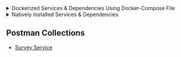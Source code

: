 

<details><summary>Dockerized Services & Dependencies Using Docker-Compose File</summary>

  

## Dockerized Services & Dependencies

  

Expectation: Upon following the prescribed steps, you will achieve a fully operational Project application setup, complete with both the portal and backend services.

  

## Prerequisites

  

To set up the Project application, ensure you have Docker and Docker Compose installed on your system. For Ubuntu users, detailed installation instructions for both can be found in the documentation here: [How To Install and Use Docker Compose on Ubuntu](https://www.digitalocean.com/community/tutorials/how-to-install-and-use-docker-compose-on-ubuntu-20-04). For Windows and MacOS users, you can refer to the Docker documentation for installation instructions: [Docker Compose Installation Guide](https://docs.docker.com/compose/install/). Once these prerequisites are in place, you're all set to get started with setting up the Project application.

  

Service also uses gotenberg for creation of project certificate. You can read more about it here : [Gotenberg](https://gotenberg.dev/docs/getting-started/introduction).

  

## Installation

  

1.  **Create project Directory:** Create a directory named **project**.

  

> Example Command: `mkdir survey && cd survey/`

  

2.  **Download Docker Compose File:** Retrieve the **[docker-compose.yml](https://github.com/ELEVATE-Project/samiksha-service/raw/main/documentation/1.0.0/dockerized/docker-compose-project.yml)** file from the Project service repository and save it to the project directory.

```

curl -OJL https://github.com/ELEVATE-Project/samiksha-service/raw/main/documentation/1.0.0/dockerized/docker-compose-project.yml

```
> Note: All commands are run from the project directory.

  

Directory structure:

```

./survey

└── docker-compose.yml

```
3.  **Download Environment Files**: Using the OS specific commands given below, download environment files for all the services.

  

-  **Ubuntu/Linux/Mac**

```

curl -L \

-O https://github.com/ELEVATE-Project/samiksha-service/raw/main/documentation/1.0.0/dockerized/envs/interface_env \

-O https://github.com/ELEVATE-Project/samiksha-service/raw/main/documentation/1.0.0/dockerized/envs/entity_management_env \

-O https://github.com/ELEVATE-Project/samiksha-service/raw/main/documentation/1.0.0/dockerized/envs/samiksha_env \

-O https://github.com/ELEVATE-Project/samiksha-service/raw/main/documentation/1.0.0/dockerized/envs/notification_env \

-O https://github.com/ELEVATE-Project/samiksha-service/raw/main/documentation/1.0.0/dockerized/envs/scheduler_env \

-O https://github.com/ELEVATE-Project/samiksha-service/raw/main/documentation/1.0.0/dockerized/envs/user_env \

-O https://github.com/ELEVATE-Project/samiksha-service/raw/main/documentation/1.0.0/dockerized/envs/env.js

```

-  **Windows**

```

curl -L ^

-O https://github.com/ELEVATE-Project/samiksha-service/raw/main/documentation/1.0.0/dockerized/envs/interface_env \

-O https://github.com/ELEVATE-Project/samiksha-service/raw/main/documentation/1.0.0/dockerized/envs/entity_management_env \

-O https://github.com/ELEVATE-Project/samiksha-service/raw/main/documentation/1.0.0/dockerized/envs/samiksha_env \

-O https://github.com/ELEVATE-Project/samiksha-service/raw/main/documentation/1.0.0/dockerized/envs/notification_env \

-O https://github.com/ELEVATE-Project/samiksha-service/raw/main/documentation/1.0.0/dockerized/envs/scheduler_env \

-O https://github.com/ELEVATE-Project/samiksha-service/raw/main/documentation/1.0.0/dockerized/envs/user_env \

-O https://github.com/ELEVATE-Project/samiksha-service/raw/main/documentation/1.0.0/dockerized/envs/env.js

```
>  **Note:** Modify the environment files as necessary for your deployment using any text editor, ensuring that the values are appropriate for your environment. The default values provided in the current files are functional and serve as a good starting point. Refer to the sample env files provided at the [Samiksha](https://github.com/ELEVATE-Project/samiksha-service/blob/main/.env.sample), [User](https://github.com/ELEVATE-Project/user/blob/master/src/.env.sample), [Notification](https://github.com/ELEVATE-Project/notification/blob/master/src/.env.sample), [Scheduler](https://github.com/ELEVATE-Project/scheduler/blob/master/src/.env.sample), [Interface](https://github.com/ELEVATE-Project/interface-service/blob/main/src/.env.sample) and [Entity-management](https://github.com/ELEVATE-Project/entity-management/blob/main/src/.env.sample) repositories for reference.

  

>  **Caution:** While the default values in the downloaded environment files enable the Project Application to operate, certain features may not function correctly or could be impaired unless the adopter-specific environment variables are properly configured.

  

4.  **Download `replace_volume_path` Script File**

  

-  **Ubuntu/Linux/Mac**

```

curl -OJL https://raw.githubusercontent.com/ELEVATE-Project/samiksha-service/refs/heads/main/documentation/1.0.0/dockerized/scripts/mac-linux/replace_volume_path.sh

```
<!--

- **Windows**

```

curl -OJL https://raw.githubusercontent.com/ELEVATE-Project/samiksha-service/refs/heads/main/documentation/1.0.0/dockerized/scripts/windows/replace_volume_path.bat

```

-->

  

5.  **Run `replace_volume_path` Script File**

  

-  **Ubuntu/Linux/Mac**

1. Make the `replace_volume_path.sh` file an executable.

```

chmod +x replace_volume_path.sh

```

2. Run the script file using the following command.

```

./replace_volume_path.sh

```

  
  
  

6. ** Download `docker-compose-up` & `docker-compose-down` Script Files **

  

-  **Ubuntu/Linux/Mac**

  

1. Download the files.

```

curl -OJL https://github.com/ELEVATE-Project/samiksha-service/raw/main/documentation/1.0.0/dockerized/scripts/mac-linux/docker-compose-up.sh

```
```

curl -OJL https://github.com/ELEVATE-Project/samiksha-service/raw/main/documentation/1.0.0/dockerized/scripts/mac-linux/docker-compose-down.sh

```
2. Make the files executable by running the following commands.

```

chmod +x docker-compose-up.sh

```
```

chmod +x docker-compose-down.sh

```
<!-- - **Windows**

```

curl -OJL https://github.com/ELEVATE-Project/samiksha-service/raw/features_dockerSetup/documentation/1.0.0/dockerized/scripts/windows/docker-compose-up.bat

```
```

curl -OJL https://github.com/ELEVATE-Project/samiksha-service/raw/main/documentation/1.0.0/dockerized/scripts/windows/docker-compose-down.bat

```

-->

  
  
  

7.  **Run All Services & Dependencies:**All services and dependencies can be started using the `docker-compose-up` script file.

  

-  **Ubuntu/Linux/Mac**

```

./docker-compose-up.sh

```
<!-- - **Windows**

```

docker-compose-up.bat

```

> Double-click the file or run the above command from the terminal.

> **Note**: During the first Docker Compose run, the database, migration seeder files, and the script to set the default organization will be executed automatically.

-->

  

8.  **Access The Survey Application**:Once the services are up and the front-end app bundle is built successfully, navigate to **[localhost:7007](http://localhost:7007/)** to access the Survey app.

9.  **Gracefully Stop All Services & Dependencies:**All containers which are part of the docker-compose can be gracefully stopped by pressing `Ctrl + c` in the same terminal where the services are running.

10.  **Remove All Service & Dependency Containers**:

All docker containers can be stopped and removed by using the `docker-compose-down` file.

  

-  **Ubuntu/Linux/Mac**

```

./docker-compose-down.sh

```
<!-- - **Windows**

```

docker-compose-down.bat

```

-->

  

>  **Caution**: As per the default configuration in the `docker-compose-mentoring.yml` file, using the `down` command will lead to data loss since the database container does not persist data. To persist data across `down` commands and subsequent container removals, refer to the "Persistence of Database Data in Docker Containers" section of this documentation.

  

## Enable Citus Extension

  

User management service comes with this bundle relies on PostgreSQL as its core database system. To boost performance and scalability, users can opt to enable the Citus extension. This transforms PostgreSQL into a distributed database, spreading data across multiple nodes to handle large datasets more efficiently as demand grows.

  

For more information, refer **[Citus Data](https://www.citusdata.com/)**.

  

To enable the Citus extension for mentoring and user services, follow these steps.

  

1. Create a sub-directory named `user` and download `distributionColumns.sql` into it.

```

mkdir user && curl -o ./user/distributionColumns.sql -JL https://github.com/ELEVATE-Project/samiksha-service/raw/main/documentation/1.0.0/distribution-columns/user/distributionColumns.sql

```

2. Set up the citus_setup file by following the steps given below.

  

-  **Ubuntu/Linux/Mac**

  

1. Download the `citus_setup.sh` file.

```

curl -OJL https://github.com/ELEVATE-Project/samiksha-service/raw/main/documentation/1.0.0/dockerized/scripts/mac-linux/citus_setup.sh

```
2. Make the setup file executable by running the following command.

```

chmod +x citus_setup.sh

```
3. Enable Citus and set distribution columns for `user` database by running the `citus_setup.sh`with the following arguments.

```

./citus_setup.sh user postgres://postgres:postgres@localhost:5432/user

```
<!-- - **Windows**

1. Download the `citus_setup.bat` file.

```

curl -OJL https://github.com/ELEVATE-Project/samiksha-service/raw/main/documentation/1.0.0/dockerized/scripts/windows/citus_setup.bat

```

2. Enable Citus and set distribution columns for `user` database by running the `citus_setup.bat`with the following arguments.

```

citus_setup.bat user postgres://postgres:postgres@citus_master:5432/user

```

> **Note:** Since the `citus_setup.bat` file requires arguments, it must be run from a terminal.

-->

  

## Persistence Of Database Data In Docker Container

  

To ensure the persistence of database data when running `docker compose down`, it is necessary to modify the `docker-compose-project.yml` file according to the steps given below:

  

1.  **Modification Of The `docker-compose-project.yml` File:**

  

Begin by opening the `docker-compose-project.yml` file. Locate the section pertaining to the Citus and mongo container and proceed to uncomment the volume specification. This action is demonstrated in the snippet provided below:

```yaml

mongo:

image: 'mongo:4.4.14'

restart: 'always'

ports:

- '27017:27017'

networks:

- project_net

volumes:

- mongo-data:/data/db

logging:

driver: none

  

citus:

image: citusdata/citus:11.2.0

container_name: 'citus_master'

ports:

- 5432:5432

volumes:

- citus-data:/var/lib/postgresql/data

```
2.  **Uncommenting Volume Names Under The Volumes Section:**

  

Next, navigate to the volumes section of the file and proceed to uncomment the volume names as illustrated in the subsequent snippet:

```yaml

networks:

elevate_net:

external: false

  

volumes:

citus-data:

mongo-data:

```
By implementing these adjustments, the configuration ensures that when the `docker-compose down` command is executed, the database data is securely stored within the specified volumes. Consequently, this data will be retained and remain accessible, even after the containers are terminated and subsequently reinstated using the `docker-compose up` command.

  

## Sample User Accounts Generation

  

During the initial setup of Project services with the default configuration, you may encounter issues creating new accounts through the regular SignUp flow on the Survey portal. This typically occurs because the default SignUp process includes OTP verification to prevent abuse. Until the notification service is configured correctly to send actual emails, you will not be able to create new accounts.

  

In such cases, you can generate sample user accounts using the steps below. This allows you to explore the Project services and portal immediately after setup.

  

>  **Warning:** Use this generator only immediately after the initial system setup and before any normal user accounts are created through the portal. It should not be used under any circumstances thereafter.

  

1.  **Download The `sampleData.sql` Files:**

  

-  **Ubuntu/Linux/Mac**

```

mkdir -p sample-data/user && \

curl -L https://raw.githubusercontent.com/ELEVATE-Project/samiksha-service/main/documentation/1.0.0/sample-data/mac-linux/user/sampleData.sql -o sample-data/user/sampleData.sql

```
<!-- - **Windows**

```

mkdir sample-data\user 2>nul & ^

curl -L "https://raw.githubusercontent.com/ELEVATE-Project/samiksha-service/main/documentation/1.0.0/sample-data/windows/user/sampleData.sql" -o sample-data\user\sampleData.sql

--> ```
2.  **Download The `insert_sample_data` Script File:**

  

-  **Ubuntu/Linux/Mac**

```

curl -L -o insert_sample_data.sh https://raw.githubusercontent.com/ELEVATE-Project/samiksha-service/main/documentation/1.0.0/dockerized/scripts/mac-linux/insert_sample_data.sh && chmod +x insert_sample_data.sh

```
<!-- - **Windows**

```

curl -L -o insert_sample_data.bat https://raw.githubusercontent.com/ELEVATE-Project/samiksha-service/main/documentation/2.6.1/dockerized/scripts/windows/insert_sample_data.bat

```

-->

  

3.  **Run The `insert_sample_data` Script File:**

  

-  **Ubuntu/Linux/Mac**

```

./insert_sample_data.sh user postgres://postgres:postgres@citus_master:5432/user

```
<!-- - **Windows**

```

insert_sample_data.bat user postgres://postgres:postgres@citus_master:5432/user

```

-->

  

After successfully running the script mentioned above, the following user accounts will be created and available for login:

  

| Email ID | Password | Role |

| ------------------------ | ---------- | ----------------------- |

| aaravpatel@example.com | Password1@ | State Education Officer |

| arunimareddy@example.com | Password1@ | State Education Officer |

| aaravpatel@example.com | Password1@ | State Education Officer |

## Insert Initial Data

-  **Ubuntu/Linux**

  ```
docker exec -it samiksha sh -c "node documentation/1.0.0/dockerized/scripts/mac-linux/insert_sample_solutions.js"
  ```


## Sample Data Creation For Projects

>  **Warning:** upload related apis will not work because cloud integration is not enabled in this set-up.

  

</details>

  

<details>

<summary>Natively Installed Services & Dependencies </summary>

  

  

## PM2 Managed Services & Natively Installed Dependencies

  

  

Expectation: Upon following the prescribed steps, you will achieve a fully operational Survey application setup. Both the portal and backend services are managed using PM2, with all dependencies installed natively on the host system.

  

  

## Prerequisites

  

  

Before setting up the following Survey application, dependencies given below should be installed and verified to be running. Refer to the steps given below to install them and verify.

  

  

-  **Ubuntu/Linux**

  

  

1. Download dependency management scripts:

```
curl -OJL https://raw.githubusercontent.com/ELEVATE-Project/samiksha-service/refs/heads/feature/sample_data_scripts/documentation/1.0.0/scripts/linux/check-dependencies.sh && \
curl -OJL https://raw.githubusercontent.com/ELEVATE-Project/samiksha-service/refs/heads/feature/sample_data_scripts/documentation/1.0.0/scripts/linux/install-dependencies.sh && \
curl -OJL https://raw.githubusercontent.com/ELEVATE-Project/samiksha-service/refs/heads/feature/sample_data_scripts/documentation/1.0.0/scripts/linux/uninstall-dependencies.sh && \
chmod +x check-dependencies.sh && \
chmod +x install-dependencies.sh && \
chmod +x uninstall-dependencies.sh
```
2. Verify installed dependencies by running `check-dependencies.sh`:

```
./check-dependencies.sh
```

> Note: Keep note of any missing dependencies.

  

  

3. Install dependencies by running `install-dependencies.sh`:

```
./install-dependencies.sh
```
> Note: Install all missing dependencies and use check-dependencies script to ensure everything is installed and running.

  

4. Uninstall dependencies by running `uninstall-dependencies.sh`:

```
./uninstall-dependencies.sh
```

> Warning: Due to the destructive nature of the script (without further warnings), it should only be used during the initial setup of the dependencies. For example, Uninstalling PostgreSQL/Citus using script will lead to data loss. USE EXTREME CAUTION.

  

  

> Warning: This script should only be used to uninstall dependencies that were installed via installation script in step 3. If same dependencies were installed using other methods, refrain from using this script. This script is provided in-order to reverse installation in-case issues arise from a bad install.

  
-  **MacOS**

  

  

1. Install Node.js 20:

```
brew install node@20
```

```
brew link --overwrite node@20
```

2. Install Kafka:

```
brew install kafka
```

3. Install PostgreSQL 16:

```
brew install postgresql@16
```

4. Install PM2:

```
sudo npm install pm2@latest -g
```

5. Install Redis:

```
brew install redis
```
6. Install Mongo:

```
brew install mongodb-community@7.0
```

7. Download `check-dependencies.sh` file:

```
curl -OJL https://raw.githubusercontent.com/ELEVATE-Project/samiksha-service/refs/heads/feature/sample_data_scripts/documentation/1.0.0/scripts/macos/check-dependencies.sh && \
chmod +x check-dependencies.sh
```

8. Verify installed dependencies by running `check-dependencies.sh`:

```
./check-dependencies.sh
```
## Installation

  

  

1.  **Create Elevate-survey Directory:** Create a directory named **elevate-survey**.

  

  

> Example Command: `mkdir elevate-survey && cd elevate-survey/`

  

  

2.  **Git Clone Services And Portal Repositories**

  

  

-  **Ubuntu/Linux/MacOS**

    ```
    git clone -b main https://github.com/ELEVATE-Project/samiksha-service.git && \
    git clone -b main https://github.com/ELEVATE-Project/entity-management.git && \
    git clone -b master https://github.com/ELEVATE-Project/user.git && \
    git clone -b master https://github.com/ELEVATE-Project/notification.git && \
    git clone -b main https://github.com/ELEVATE-Project/interface-service.git && \
    git clone -b master https://github.com/ELEVATE-Project/scheduler.git && \
    git clone -b main https://github.com/ELEVATE-Project/observation-survey-projects-pwa.git
    ``` 

3.  **Install NPM Packages**

-  **Ubuntu/Linux/MacOS**

    ```
    cd samiksha-service && npm install && cd ../ && \
    cd user/src && npm install && cd ../.. && \
    cd notification/src && npm install && cd ../.. && \
    cd interface-service/src && npm install && cd ../.. && \
    cd scheduler/src && npm install && cd ../.. && \
    cd observation-survey-projects-pwa && npm install --force && cd ..
    ```  

4.  **Download Environment Files**

-  **Ubuntu/Linux**

    ```
    curl -L -o samiksha-service/.env https://raw.githubusercontent.com/ELEVATE-Project/samiksha-service/refs/heads/feature/sample_data_scripts/documentation/1.0.0/native/envs/survey_service_env && \
    curl -L -o user/src/.env https://raw.githubusercontent.com/ELEVATE-Project/samiksha-service/refs/heads/feature/sample_data_scripts/documentation/1.0.0/native/envs/user_env && \
    curl -L -o notification/src/.env https://raw.githubusercontent.com/ELEVATE-Project/samiksha-service/refs/heads/feature/sample_data_scripts/documentation/1.0.0/native/envs/notification_env && \
    curl -L -o interface-service/src/.env https://raw.githubusercontent.com/ELEVATE-Project/samiksha-service/refs/heads/feature/sample_data_scripts/documentation/1.0.0/native/envs/interface_env && \
    curl -L -o scheduler/src/.env https://raw.githubusercontent.com/ELEVATE-Project/samiksha-service/refs/heads/feature/sample_data_scripts/documentation/1.0.0/native/envs/scheduler_env && \
    curl -L -o observation-survey-projects-pwa/src/environments/environment.ts https://raw.githubusercontent.com/ELEVATE-Project/samiksha-service/refs/heads/feature/sample_data_scripts/documentation/1.0.0/native/envs/environment.ts

    ```

-  **MacOS**

    ```
    curl -L -o samiksha-service/.env https://raw.githubusercontent.com/ELEVATE-Project/samiksha-service/refs/heads/feature/sample_data_scripts/documentation/1.0.0/native/envs/survey_service_env && \
    curl -L -o user/src/.env https://raw.githubusercontent.com/ELEVATE-Project/samiksha-service/refs/heads/feature/sample_data_scripts/documentation/1.0.0/native/envs/user_env && \
    curl -L -o notification/src/.env https://raw.githubusercontent.com/ELEVATE-Project/samiksha-service/refs/heads/feature/sample_data_scripts/documentation/1.0.0/native/envs/notification_env && \
    curl -L -o interface-service/src/.env https://raw.githubusercontent.com/ELEVATE-Project/samiksha-service/refs/heads/feature/sample_data_scripts/documentation/1.0.0/native/envs/interface_env && \
    curl -L -o scheduler/src/.env https://raw.githubusercontent.com/ELEVATE-Project/samiksha-service/refs/heads/feature/sample_data_scripts/documentation/1.0.0/native/envs/scheduler_env && \
    curl -L -o observation-survey-projects-pwa/src/environments/environment.ts https://raw.githubusercontent.com/ELEVATE-Project/samiksha-service/refs/heads/feature/sample_data_scripts/documentation/1.0.0/native/envs/environment.ts

    ```

>  **Note:** Modify the environment files as necessary for your deployment using any text editor, ensuring that the values are appropriate for your environment. The default values provided in the current files are functional and serve as a good starting point. Refer to the sample env files provided at the [Survey](https://github.com/ELEVATE-Project/samiksha/blob/master/src/.env.sample), [User](https://github.com/ELEVATE-Project/user/blob/master/src/.env.sample), [Notification](https://github.com/ELEVATE-Project/notification/blob/master/src/.env.sample), [Scheduler](https://github.com/ELEVATE-Project/scheduler/blob/master/src/.env.sample), and [Interface](https://github.com/ELEVATE-Project/interface-service/blob/main/src/.env.sample) repositories for reference.

  

  

>  **Caution:** While the default values in the downloaded environment files enable the Survey Application to operate, certain features may not function correctly or could be impaired unless the adopter-specific environment variables are properly configured.

  

>

  

> For detailed instructions on adjusting these values, please consult the **[Survey Environment Variable Modification Guide](https://github.com/ELEVATE-Project/mentoring/blob/master/documentation/1.0.0/Survey-Env-Modification-README.md)**.

  

  

>  **Important:** As mentioned in the above linked document, the **User SignUp** functionality may be compromised if key environment variables are not set correctly during deployment. If you opt to skip this setup, consider using the sample user account generator detailed in the `Sample User Accounts Generation` section of this document.

  

  

1.  **Create Databases**

  

  

-  **Ubuntu/Linux**

  

1. Download `create-databases.sh` Script File:

```
curl -OJL https://raw.githubusercontent.com/ELEVATE-Project/samiksha-service/refs/heads/feature/sample_data_scripts/documentation/1.0.0/native/scripts/linux/create-databases.sh
```
2. Make the executable by running the following command:

```
chmod +x create-databases.sh
```
3. Run the script file:

```
./create-databases.sh
```
-  **MacOS**

  

  

1. Download `create-databases.sh` Script File:

```
curl -OJL https://raw.githubusercontent.com/ELEVATE-Project/samiksha-service/refs/heads/feature/sample_data_scripts/documentation/1.0.0/native/scripts/macos/create-databases.sh
```
2. Make the executable by running the following command:

```
chmod +x create-databases.sh
```
3. Run the script file:

```
./create-databases.sh
```

6.  **Run Migrations To Create Tables**

  

  

-  **Ubuntu/Linux/MacOS**

  

  

1. Install Sequelize-cli globally:

```
sudo npm i sequelize-cli -g

```
2. Run Migrations:

 ```
 cd user/src && npx sequelize-cli db:migrate && cd ../.. && \
 cd notification/src && npx sequelize-cli db:migrate && cd ../..
 ```

  
  

7.  **Enabling Citus And Setting Distribution Columns (Optional)**

  

To boost performance and scalability, users can opt to enable the Citus extension. This transforms PostgreSQL into a distributed database, spreading data across multiple nodes to handle large datasets more efficiently as demand grows.

  

> NOTE: Currently only available for Linux based operation systems.

  

1. Download user `distributionColumns.sql` file.

```
curl -o ./user/distributionColumns.sql -JL https://raw.githubusercontent.com/ELEVATE-Project/samiksha-service/refs/heads/feature/sample_data_scripts/documentation/1.0.0/user/distributionColumns.sql
```
2. Set up the `citus_setup` file by following the steps given below.

  

-  **Ubuntu/Linux**

  

1. Download the `citus_setup.sh` file:

```
curl -OJL https://raw.githubusercontent.com/ELEVATE-Project/samiksha-service/refs/heads/feature/sample_data_scripts/documentation/1.0.0/native/scripts/linux/citus_setup.sh
```
2. Make the setup file executable by running the following command:

```
chmod +x citus_setup.sh
```
3. Enable Citus and set distribution columns for `user` database by running the `citus_setup.sh`with the following arguments.

```
./citus_setup.sh user postgres://postgres:postgres@localhost:9700/users
```
8.  **Insert Initial Data**

  

Use Survey in-build seeders to insert the initial data.

  

  

-  **Ubuntu/Linux/MacOS**


```
cd samiksha-service && npm run db:populate-data && cd ../ && \
cd user/src && npm run db:seed:all && cd ../..
```  

9.  **Start The Services**

  

  

Following the steps given below, 2 instances of each MentorEd backend service will be deployed and be managed by PM2 process manager.

  

  

-  **Ubuntu/Linux**

```
cd samiksha-service && pm2 start app.js -i 2 --name survey-service && cd ../ && \
cd user/src && pm2 start app.js -i 2 --name survey-user && cd ../.. && \
cd notification/src && pm2 start app.js -i 2 --name survey-notification && cd ../.. && \
cd interface-service/src && pm2 start app.js -i 2 --name survey-interface && cd ../.. && \
cd scheduler/src && pm2 start app.js -i 2 --name survey-scheduler && cd ../..
```

-  **MacOS**

```
cd samiksha-service && npx pm2 start app.js -i 2 --name survey-service && cd ../ && \
cd user/src && npx pm2 start app.js -i 2 --name survey-user && cd ../.. && \
cd notification/src && npx pm2 start app.js -i 2 --name survey-notification && cd ../.. && \
cd interface-service/src && npx pm2 start app.js -i 2 --name survey-interface && cd ../.. && \
cd scheduler/src && npx pm2 start app.js -i 2 --name survey-scheduler && cd ../..
```


10.  **Run Service Scripts**

  

  

-  **Ubuntu/Linux/MacOS**

```
cd user/src/scripts && node insertDefaultOrg.js && node viewsScript.js && \
node -r module-alias/register uploadSampleCSV.js && cd ../../..
```

11.  **Start The Portal**

  

  

Survey portal utilizes Ionic and Angular CLI for building the browser bundle, follow the steps given below to install them and start the portal.

  

  

-  **Ubuntu/Linux**

  

  

1. Install Ionic CLI globally:

```
sudo npm install -g @ionic/cli
```

2. Install Angular CLI globally:

```
sudo npm install -g @angular/cli
```

3. Navigate to `observation-survey-projects-pwa` directory:

```
cd observation-survey-projects-pwa
```

4. Build the portal

```
ionic build
```

5. Start the portal:

```
ionic serve
```

-  **MacOS**

  

  

1. Install Ionic CLI globally:

```
sudo npm install -g @ionic/cli
```

2. Install Angular CLI globally:

```
sudo npm install -g @angular/cli
```

3. Navigate to `observation-survey-projects-pwa` directory:

```
cd observation-survey-projects-pwa
```

4. Build the portal:

```
npx ionic build
```

5. Start the portal:

```
npx ionix serve
```

-  **Windows**

  

  

1. Install Ionic CLI globally:

```
npm install -g @ionic/cli
```

2. Install Angular CLI globally:

```
npm install -g @angular/cli
```

3. Navigate to `observation-survey-projects-pwa` directory:

```
cd observation-survey-projects-pwa
```

4. Build the portal

```
ionic build
```

5. Start the portal:

```
ionic serve
```

Navigate to http://localhost:8100 to access the Survey Portal.

  

  

## Sample User Accounts Generation

  

  

During the initial setup of Survey services with the default configuration, you may encounter issues creating new accounts through the regular SignUp flow on the Survey portal. This typically occurs because the default SignUp process includes OTP verification to prevent abuse. Until the notification service is configured correctly to send actual emails, you will not be able to create new accounts.

  

  

In such cases, you can generate sample user accounts using the steps below. This allows you to explore the Survey services and portal immediately after setup.

  

  

>  **Warning:** Use this generator only immediately after the initial system setup and before any normal user accounts are created through the portal. It should not be used under any circumstances thereafter.

  

-  **Ubuntu/Linux**

    ```
    curl -o insert_sample_data.sh https://raw.githubusercontent.com/ELEVATE-Project/samiksha-service/refs/heads/feature/sample_data_scripts/documentation/1.0.0/native/scripts/linux/insert_sample_data.sh && \
    chmod +x insert_sample_data.sh && \
    ./insert_sample_data.sh
    ```

-   **MacOS**

    ```
    curl -o insert_sample_data.sh https://raw.githubusercontent.com/ELEVATE-Project/samiksha-service/refs/heads/feature/sample_data_scripts/documentation/1.0.0/scripts/macos/insert_sample_data.sh && \
    chmod +x insert_sample_data.sh && \
    ./insert_sample_data.sh
    ```

After successfully running the script mentioned above, the following user accounts will be created and available for login:

  

  

| Email ID | Password | Role |

  

| ------------------------ | ---------- | ------------------ |

  

| aaravpatel@example.com | Password1@ | Mentee |

  

| arunimareddy@example.com | Password1@ | Mentor |

  

| devikasingh@example.com | Password1@ | Organization Admin |

  

  

</details>

## Postman Collections

-   [Survey Service](https://github.com/ELEVATE-Project/samiksha-service/tree/main/api-doc)
